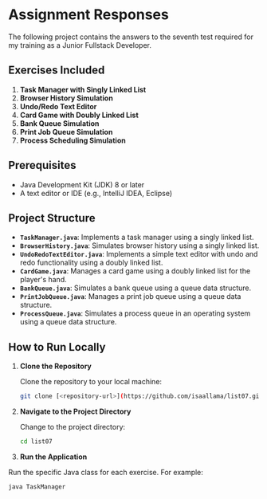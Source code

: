 # Assignment Responses

The following project contains the answers to the seventh test required for my training as a Junior Fullstack Developer.

## Exercises Included

1. **Task Manager with Singly Linked List**
2. **Browser History Simulation**
3. **Undo/Redo Text Editor**
4. **Card Game with Doubly Linked List**
5. **Bank Queue Simulation**
6. **Print Job Queue Simulation**
7. **Process Scheduling Simulation**

## Prerequisites

- Java Development Kit (JDK) 8 or later
- A text editor or IDE (e.g., IntelliJ IDEA, Eclipse)

## Project Structure

- **`TaskManager.java`**: Implements a task manager using a singly linked list.
- **`BrowserHistory.java`**: Simulates browser history using a singly linked list.
- **`UndoRedoTextEditor.java`**: Implements a simple text editor with undo and redo functionality using a doubly linked list.
- **`CardGame.java`**: Manages a card game using a doubly linked list for the player's hand.
- **`BankQueue.java`**: Simulates a bank queue using a queue data structure.
- **`PrintJobQueue.java`**: Manages a print job queue using a queue data structure.
- **`ProcessQueue.java`**: Simulates a process queue in an operating system using a queue data structure.

## How to Run Locally

1. **Clone the Repository**

   Clone the repository to your local machine:
   
   ```bash
   git clone [<repository-url>](https://github.com/isaallama/list07.git)
    ```
2. **Navigate to the Project Directory**

    Change to the project directory:

    ```bash
    cd list07
    ```

3. **Run the Application**
   
Run the specific Java class for each exercise. For example:

```bash
java TaskManager
```

   

